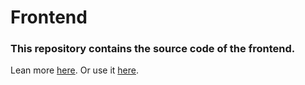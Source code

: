 # Frontend
### This repository contains the source code of the frontend.

Lean more [here](https://github.com/gTerminal-project/).
Or use it [here](https://gterminal-project.github.io).
